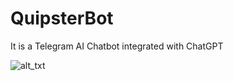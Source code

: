 # QuipsterBot

It is a Telegram AI Chatbot integrated with ChatGPT

![_alt_txt_](https://img.shields.io/badge/python-3.9-3776AB?style=for-the-badge&logo=python)
